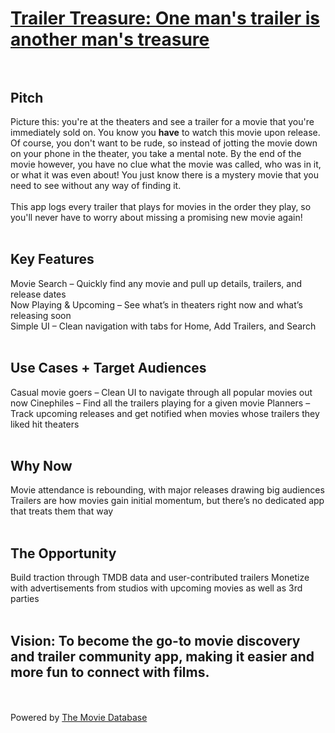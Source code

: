 # [Trailer Treasure: One man's trailer is another man's treasure](https://the-real-brogrammer.github.io/Trailer-Treasure/) <br><br>

## Pitch<br>
Picture this: you're at the theaters and see a trailer for a movie that you're immediately sold on. You know you **have** to watch this movie upon release. Of course, you don't want to be rude, so instead of jotting the movie down on your phone in the theater, you take a mental note. By the end of the movie however, you have no clue what the movie was called, who was in it, or what it was even about! You just know there is a mystery movie that you need to see without any way of finding it.<br> <br>
This app logs every trailer that plays for movies in the order they play, so you'll never have to worry about missing a promising new movie again!<br><br>

## Key Features
Movie Search – Quickly find any movie and pull up details, trailers, and release dates <br>
Now Playing & Upcoming – See what’s in theaters right now and what’s releasing soon <br>
Simple UI – Clean navigation with tabs for Home, Add Trailers, and Search <br>
<br>

## Use Cases + Target Audiences 
Casual movie goers – Clean UI to navigate through all popular movies out now
Cinephiles – Find all the trailers playing for a given movie
Planners – Track upcoming releases and get notified when movies whose trailers they liked hit theaters<br>
<br>

## Why Now
Movie attendance is rebounding, with major releases drawing big audiences<br>
Trailers are how movies gain initial momentum, but there’s no dedicated app that treats them that way<br>
<br>

## The Opportunity
Build traction through TMDB data and user-contributed trailers
Monetize with advertisements from studios with upcoming movies as well as 3rd parties <br>
<br>


## Vision: To become the go-to movie discovery and trailer community app, making it easier and more fun to connect with films.

<br><br>
Powered by [The Movie Database](https://www.themoviedb.org)
